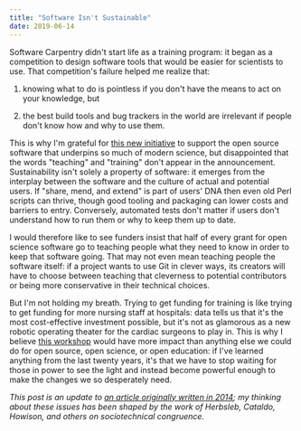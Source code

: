```yaml
---
title: "Software Isn't Sustainable"
date: 2019-06-14
---
```


Software Carpentry didn't start life as a training program:
it began as a competition to design software tools
that would be easier for scientists to use.
That competition's failure helped me realize that:

1.  knowing what to do is pointless if you don't have the means to act on your knowledge,
    but

2.  the best build tools and bug trackers in the world are irrelevant
    if people don't know how and why to use them.

This is why I'm grateful for
[this new initiative](https://medium.com/@cziscience/essential-open-source-software-for-science-72faec2c38c1)
to support the open source software that underpins so much of modern science,
but disappointed that the words "teaching" and "training" don't appear in the announcement.
Sustainability isn't solely a property of software:
it emerges from the interplay between the software and the culture of actual and potential users.
If "share, mend, and extend" is part of users' DNA then even old Perl scripts can thrive,
though good tooling and packaging can lower costs and barriers to entry.
Conversely,
automated tests don't matter
if users don't understand how to run them or why to keep them up to date.

I would therefore like to see funders insist that
half of every grant for open science software go to teaching people
what they need to know in order to keep that software going.
That may not even mean teaching people the software itself:
if a project wants to use Git in clever ways,
its creators will have to choose between teaching that cleverness to potential contributors
or being more conservative in their technical choices.

But I'm not holding my breath.
Trying to get funding for training is like trying to get funding for more nursing staff at hospitals:
data tells us that it's the most cost-effective investment possible,
but it's not as glamorous as a new robotic operating theater for the cardiac surgeons to play in.
This is why I believe [this workshop](@root/ideas/leadership/)
would have more impact than anything else we could do for open source, open science, or open education:
if I've learned anything from the last twenty years,
it's that we have to stop waiting for those in power to see the light
and instead become powerful enough to make the changes we so desperately need.

*This post is an update to [an article originally written in 2014](@root/2014/08/04/sustainability/);
my thinking about these issues has been shaped by the work of Herbsleb, Cataldo, Howison, and others on sociotechnical congruence.*
